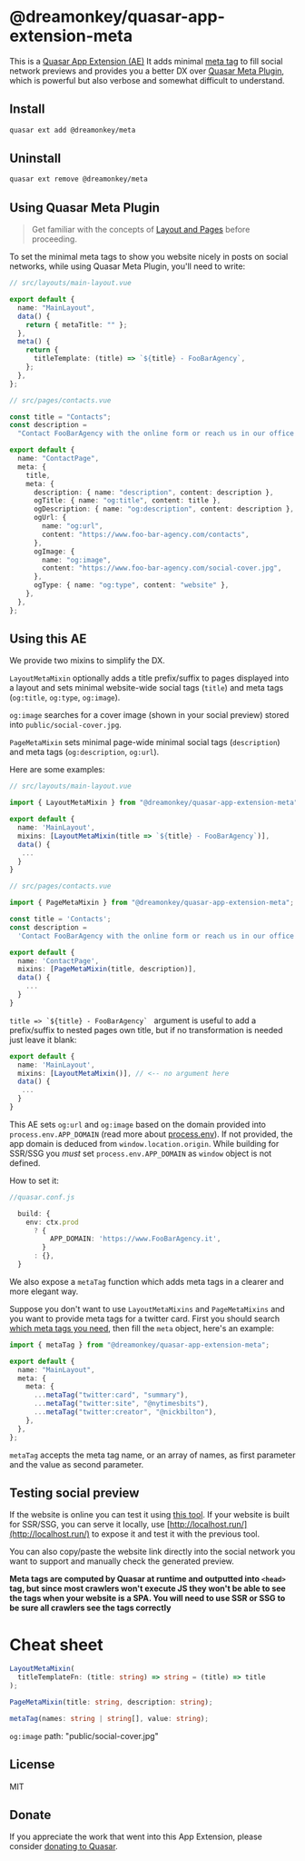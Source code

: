 # @dreamonkey/quasar-app-extension-meta

This is a [Quasar App Extension (AE)](https://quasar.dev/app-extensions/introduction#Introduction)
It adds minimal [meta tag](https://it.wikipedia.org/wiki/Meta_tag) to fill social network previews and provides you a better DX over [Quasar Meta Plugin](https://quasar.dev/quasar-cli/developing-ssr/seo-for-ssr#Quasar-Meta-Plugin), which is powerful but also verbose and somewhat difficult to understand.

## Install

```bash
quasar ext add @dreamonkey/meta
```

## Uninstall

```bash
quasar ext remove @dreamonkey/meta
```

## Using Quasar Meta Plugin

> Get familiar with the concepts of [Layout and Pages](https://quasar.dev/layout/layout) before proceeding.

To set the minimal meta tags to show you website nicely in posts on social networks, while using Quasar Meta Plugin, you'll need to write:

```ts
// src/layouts/main-layout.vue

export default {
  name: "MainLayout",
  data() {
    return { metaTitle: "" };
  },
  meta() {
    return {
      titleTemplate: (title) => `${title} - FooBarAgency`,
    };
  },
};
```

```ts
// src/pages/contacts.vue

const title = "Contacts";
const description =
  "Contact FooBarAgency with the online form or reach us in our office at 766 Parkway Street, Los Angeles, California.";

export default {
  name: "ContactPage",
  meta: {
    title,
    meta: {
      description: { name: "description", content: description },
      ogTitle: { name: "og:title", content: title },
      ogDescription: { name: "og:description", content: description },
      ogUrl: {
        name: "og:url",
        content: "https://www.foo-bar-agency.com/contacts",
      },
      ogImage: {
        name: "og:image",
        content: "https://www.foo-bar-agency.com/social-cover.jpg",
      },
      ogType: { name: "og:type", content: "website" },
    },
  },
};
```

## Using this AE

We provide two mixins to simplify the DX.

`LayoutMetaMixin` optionally adds a title prefix/suffix to pages displayed into a layout and sets minimal website-wide social tags (`title`) and meta tags (`og:title`, `og:type`, `og:image`).

`og:image` searches for a cover image (shown in your social preview) stored into `public/social-cover.jpg`.

`PageMetaMixin` sets minimal page-wide minimal social tags (`description`) and meta tags (`og:description`, `og:url`).

Here are some examples:

```ts
// src/layouts/main-layout.vue

import { LayoutMetaMixin } from "@dreamonkey/quasar-app-extension-meta";

export default {
  name: 'MainLayout',
  mixins: [LayoutMetaMixin(title => `${title} - FooBarAgency`)],
  data() {
   ...
  }
}
```

```ts
// src/pages/contacts.vue

import { PageMetaMixin } from "@dreamonkey/quasar-app-extension-meta";

const title = 'Contacts';
const description =
  'Contact FooBarAgency with the online form or reach us in our office at 766 Parkway Street, Los Angeles, California.';

export default {
  name: 'ContactPage',
  mixins: [PageMetaMixin(title, description)],
  data() {
    ...
  }
}
```

`` title => `${title} - FooBarAgency`  `` argument is useful to add a prefix/suffix to nested pages own title, but if no transformation is needed just leave it blank:

```ts
export default {
  name: 'MainLayout',
  mixins: [LayoutMetaMixin()], // <-- no argument here
  data() {
   ...
  }
}
```

This AE sets `og:url` and `og:image` based on the domain provided into `process.env.APP_DOMAIN` (read more about [process.env](https://quasar.dev/quasar-cli/handling-process-env#Adding-to-process.env)).
If not provided, the app domain is deduced from `window.location.origin`.
While building for SSR/SSG you _must_ set `process.env.APP_DOMAIN` as `window` object is not defined.

How to set it:

```ts
//quasar.conf.js

  build: {
    env: ctx.prod
      ? {
          APP_DOMAIN: 'https://www.FooBarAgency.it',
        }
      : {},
  }
```

We also expose a `metaTag` function which adds meta tags in a clearer and more elegant way.

Suppose you don't want to use `LayoutMetaMixins` and `PageMetaMixins` and you want to provide meta tags for a twitter card.
First you should search [which meta tags you need](https://developer.twitter.com/en/docs/twitter-for-websites/cards/guides/getting-started), then fill the `meta` object, here's an example:

```ts
import { metaTag } from "@dreamonkey/quasar-app-extension-meta";

export default {
  name: "MainLayout",
  meta: {
    meta: {
      ...metaTag("twitter:card", "summary"),
      ...metaTag("twitter:site", "@nytimesbits"),
      ...metaTag("twitter:creator", "@nickbilton"),
    },
  },
};
```

`metaTag` accepts the meta tag name, or an array of names, as first parameter and the value as second parameter.

## Testing social preview

If the website is online you can test it using [this tool](https://metatags.io/).
If your website is built for SSR/SSG, you can serve it locally, use [http://localhost.run/](http://localhost.run/) to expose it and test it with the previous tool.

You can also copy/paste the website link directly into the social network you want to support and manually check the generated preview.

**Meta tags are computed by Quasar at runtime and outputted into `<head>` tag, but since most crawlers won't execute JS they won't be able to see the tags when your website is a SPA. You will need to use SSR or SSG to be sure all crawlers see the tags correctly**

# Cheat sheet

```ts
LayoutMetaMixin(
  titleTemplateFn: (title: string) => string = (title) => title
);
```

```ts
PageMetaMixin(title: string, description: string);
```

```ts
metaTag(names: string | string[], value: string);
```

`og:image` path: "public/social-cover.jpg"

## License

MIT

## Donate

If you appreciate the work that went into this App Extension, please consider [donating to Quasar](https://donate.quasar.dev).
